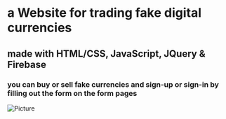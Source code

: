# a Website for trading fake digital currencies

## made with HTML/CSS, JavaScript, JQuery & Firebase

### you can buy or sell fake currencies and sign-up or sign-in by filling out the form on the form pages



![Picture](https://github.com/KamyarGanjian/BitDigit-Website/assets/145255798/0a22e476-af2d-4e70-b936-a0a87e2355ae)
